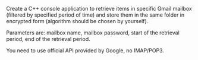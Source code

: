 Create a C++ console application to retrieve items in specific Gmail mailbox
(filtered by specified period of time) and store them in the same folder in encrypted form
(algorithm should be chosen by yourself).

Parameters are: mailbox name, mailbox password, start of the retrieval period,
end of the retrieval period.

You need to use official API provided by Google, no IMAP/POP3.